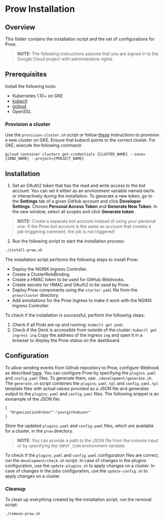 # Prow Installation

## Overview

This folder contains the installation script and the set of configurations for Prow.

>**NOTE:** The following instructions assume that you are signed in to the Google Cloud project with administrative rights.

## Prerequisites

Install the following tools:

- Kubernetes 1.10+ on GKE
- [kubectl](https://kubernetes.io/docs/tasks/tools/install-kubectl/)
- [gcloud](https://cloud.google.com/sdk/gcloud/)
- OpenSSL

### Provision a cluster
Use the `provision-cluster.sh` script or follow [these](https://github.com/kubernetes/test-infra/blob/master/prow/getting_started.md#create-the-cluster) instructions to provision a new cluster on GKE. Ensure that kubectl points to the correct cluster. For GKE, execute the following command:

```
gcloud container clusters get-credentials {CLUSTER_NAME} --zone={ZONE_NAME} --project={PROJECT_NAME}
```

## Installation

1. Set an OAuth2 token that has the read and write access to the bot account. You can set it either as an environment variable named `OAUTH` or interactively during the installation.
To generate a new token, go to the **Settings** tab of a given GitHub account and click **Developer Settings**. Choose **Personal Access Token** and **Generate New Token**.
In the new window, select all scopes and click **Generate token**.
>**NOTE:** Create a separate bot account instead of using your personal one. If the Prow bot account is the same as account that creates a job-triggering comment, the job is not triggered!

2. Run the following script to start the installation process:

```bash
./install-prow.sh
```

The installation script performs the following steps to install Prow:

- Deploy the NGINX Ingress Controller.
- Create a ClusterRoleBinding.
- Create a HMAC token to be used for GitHub Webhooks.
- Create secrets for HMAC and OAuth2 to be used by Prow.
- Deploy Prow components using the `starter.yaml` file from the `prow/cluster` directory.
- Add annotations for the Prow Ingress to make it work with the NGINX Ingress Controller.

To check if the installation is successful, perform the following steps:
1. Check if all Pods are up and running:
`kubeclt get pods`
2. Check if the Deck is accessible from outside of the cluster:
`kubectl get ingress ing`
Copy the address of the ingress `ing` and open it in a browser to display the Prow status on the dashboard.

## Configuration
To allow sending events from Github repository to Prow, configure Webhook as described [here](https://github.com/kubernetes/test-infra/blob/master/prow/getting_started.md#add-the-webhook-to-github).
You can configure Prow by specifying the `plugins.yaml` and `config.yaml` files. To generate them, use `./development/generate.sh`. The `generate.sh` script combines the `plugins.yaml.tpl` and `config.yaml.tpl` template files with actual values provided as a JSON file and generates output to the `plugins.yaml` and `config.yaml` files. The following snippet is an exmample of the JSON file:

```
{
  "OrganizationOrUser":"yourgithubuser"
}
```

Store the updated `plugins.yaml` and `config.yaml` files, which are available for a cluster, in the `prow` directory.

>**NOTE:** You can provide a path to the JSON file from the console input or by specifying the `INPUT_JSON` environment variable.

To check if the `plugins.yaml` and `config.yaml` configuration files are correct, run the `development/check.sh` script.
In case of changes in the plugins configuration, use the `update-plugins.sh` to apply changes on a cluster.
In case of changes in the jobs configuration, use the `update-config.sh` to apply changes on a cluster.

### Cleanup

To clean up everything created by the installation script, run the removal script:

```bash
./remove-prow.sh
```
